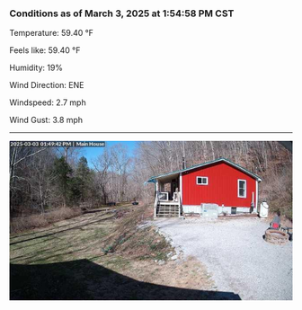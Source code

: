 ### Conditions as of March 3, 2025 at 1:54:58 PM CST 

Temperature: 59.40 &deg;F

Feels like: 59.40 &deg;F

Humidity: 19%

Wind Direction: ENE

Windspeed: 2.7 mph

Wind Gust: 3.8 mph

---

<img src="./images/latest.jpeg"/>


